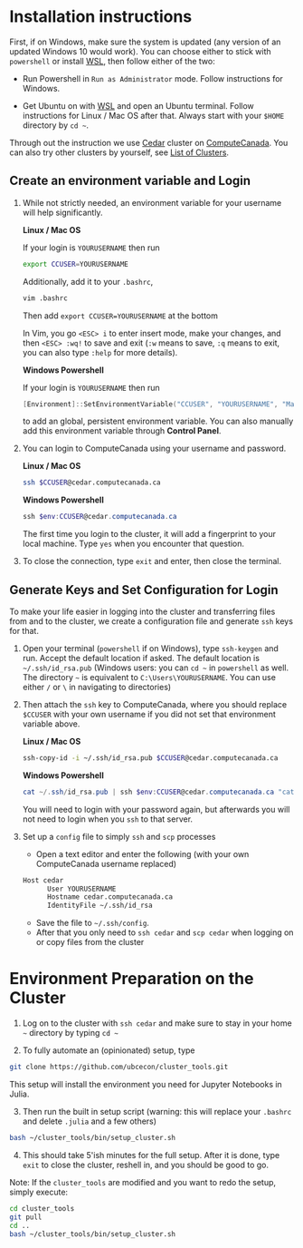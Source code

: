 # Installation instructions
First, if on Windows, make sure the system is updated (any version of an updated Windows 10 would work). You can choose either to stick with `powershell` or install [WSL](WSL.md), then follow either of the two:

- Run Powershell in `Run as Administrator` mode. Follow instructions for Windows.

- Get Ubuntu on with [WSL](WSL.md) and open an Ubuntu terminal. Follow instructions for Linux / Mac OS after that. Always start with your `$HOME` directory by `cd ~`.

Through out the instruction we use [Cedar](https://docs.computecanada.ca/wiki/Cedar) cluster on [ComputeCanada](https://www.computecanada.ca/). You can also try other clusters by yourself, see [List of Clusters](https://www.computecanada.ca/research-portal/accessing-resources/available-resources/).

## Create an environment variable and Login
1. While not strictly needed, an environment variable for your username will help significantly.

	**Linux / Mac OS**

	If your login is `YOURUSERNAME` then run
	```bash
	export CCUSER=YOURUSERNAME
	```
	Additionally, add it to your `.bashrc`,
	```bash
	vim .bashrc
	```
	Then add `export CCUSER=YOURUSERNAME` at the bottom

	In Vim, you go `<ESC> i` to enter insert mode, make your changes, and then `<ESC> :wq!` to save and exit (`:w` means to save, `:q` means to exit, you can also type `:help` for more details).

	**Windows Powershell**

	If your login is `YOURUSERNAME` then run
	```powershell
	[Environment]::SetEnvironmentVariable("CCUSER", "YOURUSERNAME", "Machine")
	```
	to add an global, persistent environment variable. You can also manually add this environment variable through **Control Panel**.

2. You can login to ComputeCanada using your username and password.

	**Linux / Mac OS**
	```bash
	ssh $CCUSER@cedar.computecanada.ca
	```
	**Windows Powershell**
	```powershell
	ssh $env:CCUSER@cedar.computecanada.ca
	```
	The first time you login to the cluster, it will add a fingerprint to your local machine. Type `yes` when you encounter that question.

3. To close the connection, type `exit` and enter, then close the terminal.

## Generate Keys and Set Configuration for Login

To make your life easier in logging into the cluster and transferring files from and to the cluster, we create a configuration file and generate `ssh` keys for that.

1. Open your terminal (`powershell` if on Windows), type `ssh-keygen` and run. Accept the default location if asked. The default location is `~/.ssh/id_rsa.pub` (Windows users: you can `cd ~` in `powershell` as well. The directory `~` is equivalent to `C:\Users\YOURUSERNAME`. You can use either `/` or `\` in navigating to directories)
2. Then attach the `ssh` key to ComputeCanada, where you should replace `$CCUSER` with your own username if you did not set that environment variable above.

    **Linux / Mac OS**
    ```bash
    ssh-copy-id -i ~/.ssh/id_rsa.pub $CCUSER@cedar.computecanada.ca
    ```
    **Windows Powershell**
    ```powershell
    cat ~/.ssh/id_rsa.pub | ssh $env:CCUSER@cedar.computecanada.ca "cat >> ~/.ssh/authorized_keys"
    ```

    You will need to login with your password again, but afterwards you will not need to login when you `ssh` to that server.
5. Set up a `config` file to simply `ssh` and `scp` processes
    - Open a text editor and enter the following (with your own ComputeCanada username replaced)
    ```bash
    Host cedar
	      User YOURUSERNAME
	      Hostname cedar.computecanada.ca
	      IdentityFile ~/.ssh/id_rsa
    ```
	- Save the file to `~/.ssh/config`.
    - After that you only need to `ssh cedar` and `scp cedar` when logging on or copy files from the cluster

# Environment Preparation on the Cluster

1. Log on to the cluster with `ssh cedar` and make sure to stay in your home `~` directory by typing `cd ~`

2. To fully automate an (opinionated) setup, type
```bash
git clone https://github.com/ubcecon/cluster_tools.git
```
This setup will install the environment you need for Jupyter Notebooks in Julia.

3. Then run the built in setup script (warning: this will replace your `.bashrc` and delete `.julia` and a few others)
```bash
bash ~/cluster_tools/bin/setup_cluster.sh
```

4. This should take 5'ish minutes for the full setup.  After it is done, type `exit` to close the cluster, reshell in, and you should be good to go.

Note: If the `cluster_tools` are modified and you want to redo the setup, simply execute:
```bash
cd cluster_tools
git pull
cd ..
bash ~/cluster_tools/bin/setup_cluster.sh
```
